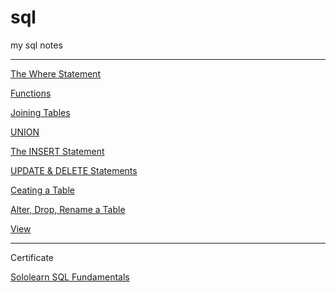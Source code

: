 # sql
my sql notes
***
[The Where Statement](https://github.com/ethankclam/sql/blob/master/where.sql)

[Functions](https://github.com/ethankclam/sql/blob/master/function.sql)

[Joining Tables](https://github.com/ethankclam/sql/blob/master/join.sql)

[UNION](https://github.com/ethankclam/sql/blob/master/union.sql)

[The INSERT Statement](https://github.com/ethankclam/sql/blob/master/insert.sql)

[UPDATE & DELETE Statements](https://github.com/ethankclam/sql/blob/master/update.sql)

[Ceating a Table](https://github.com/ethankclam/sql/blob/master/create.sql)

[Alter, Drop, Rename a Table](https://github.com/ethankclam/sql/blob/master/alter.sql)

[View](https://github.com/ethankclam/sql/blob/master/view.sql)
***
Certificate

[Sololearn SQL Fundamentals](https://www.sololearn.com/Certificate/1060-7163891/pdf/)
